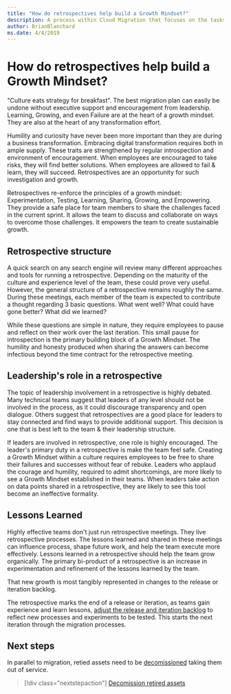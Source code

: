 ```yaml
---
title: "How do retrospectives help build a Growth Mindset?"
description: A process within Cloud Migration that focuses on the tasks of migrating workloads to the cloud
author: BrianBlanchard
ms.date: 4/4/2019
---
```


# How do retrospectives help build a Growth Mindset?

"Culture eats strategy for breakfast". The best migration plan can easily be undone without executive support and encouragement from leadership. Learning, Growing, and even Failure are at the heart of a growth mindset. They are also at the heart of any transformation effort.

Humility and curiosity have never been more important than they are during a business transformation. Embracing digital transformation requires both in ample supply. These traits are strengthened by regular introspection and environment of encouragement. When employees are encouraged to take risks, they will find better solutions. When employees are allowed to fail & learn, they will succeed. Retrospectives are an opportunity for such investigation and growth.

Retrospectives re-enforce the principles of a growth mindset: Experimentation, Testing, Learning, Sharing, Growing, and Empowering. They provide a safe place for team members to share the challenges faced in the current sprint. It allows the team to discuss and collaborate on ways to overcome those challenges. It empowers the team to create sustainable growth.

## Retrospective structure

A quick search on any search engine will review many different approaches and tools for running a retrospective. Depending on the maturity of the culture and experience level of the team, these could prove very useful. However, the general structure of a retrospective remains roughly the same. During these meetings, each member of the team is expected to contribute a thought regarding 3 basic questions. What went well? What could have gone better? What did we learned?

While these questions are simple in nature, they require employees to pause and reflect on their work over the last iteration. This small pause for introspection is the primary building block of a Growth Mindset. The humility and honesty produced when sharing the answers can become infectious beyond the time contract for the retrospective meeting.

## Leadership's role in a retrospective

The topic of leadership involvement in a retrospective is highly debated. Many technical teams suggest that leaders of any level should not be involved in the process, as it could discourage transparency and open dialogue. Others suggest that retrospectives are a good place for leaders to stay connected and find ways to provide additional support. This decision is one that is best left to the team & their leadership structure.

If leaders are involved in retrospective, one role is highly encouraged. The leader's primary duty in a retrospective is make the team feel safe. Creating a Growth Mindset within a culture requires employees to be free to share their failures and successes without fear of rebuke. Leaders who applaud the courage and humility, required to admit shortcomings, are more likely to see a Growth Mindset established in their teams. When leaders take action on data points shared in a retrospective, they are likely to see this tool become an ineffective formality.

## Lessons Learned

Highly effective teams don't just run retrospective meetings. They live retrospective processes. The lessons learned and shared in these meetings can influence process, shape future work, and help the team execute more effectively. Lessons learned in a retrospective should help the team grow organically. The primary bi-product of a retrospective is an increase in experimentation and refinement of the lessons learned by the team.

That new growth is most tangibly represented in changes to the release or iteration backlog.

The retrospective marks the end of a release or iteration, as teams gain experience and learn lessons, [adjust the release and iteration backlog](iteration-release-backlog.md) to reflect new processes and experiments to be tested. This starts the next iteration through the migration processes.

## Next steps

In parallel to migration, retied assets need to be [decomissioned](./decomission.md) taking them out of service.

> [!div class="nextstepaction"]
> [Decomission retired assets](./decomission.md)